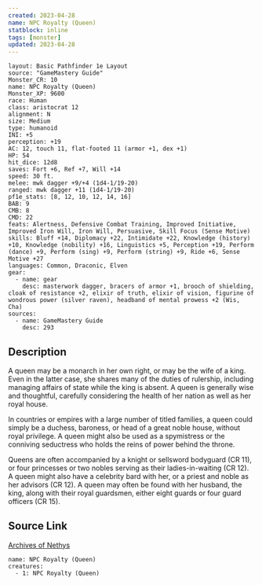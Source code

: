 ```yaml
---
created: 2023-04-28
name: NPC Royalty (Queen)
statblock: inline
tags: [monster]
updated: 2023-04-28
---
```

```statblock
layout: Basic Pathfinder 1e Layout
source: "GameMastery Guide"
Monster_CR: 10
name: NPC Royalty (Queen)
Monster_XP: 9600
race: Human
class: aristocrat 12
alignment: N
size: Medium
type: humanoid
INI: +5
perception: +19
AC: 12, touch 11, flat-footed 11 (armor +1, dex +1)
HP: 54
hit_dice: 12d8
saves: Fort +6, Ref +7, Will +14
speed: 30 ft.
melee: mwk dagger +9/+4 (1d4-1/19-20)
ranged: mwk dagger +11 (1d4-1/19-20)
pf1e_stats: [8, 12, 10, 12, 14, 16]
BAB: 9
CMB: 8
CMD: 22
feats: Alertness, Defensive Combat Training, Improved Initiative, Improved Iron Will, Iron Will, Persuasive, Skill Focus (Sense Motive)
skills: Bluff +14, Diplomacy +22, Intimidate +22, Knowledge (history) +10, Knowledge (nobility) +16, Linguistics +5, Perception +19, Perform (dance) +9, Perform (sing) +9, Perform (string) +9, Ride +6, Sense Motive +27
languages: Common, Draconic, Elven
gear:
  - name: gear
    desc: masterwork dagger, bracers of armor +1, brooch of shielding, cloak of resistance +2, elixir of truth, elixir of vision, figurine of wondrous power (silver raven), headband of mental prowess +2 (Wis, Cha)
sources:
  - name: GameMastery Guide
    desc: 293
```
## Description
A queen may be a monarch in her own right, or may be the wife of a king. Even in the latter case, she shares many of the duties of rulership, including managing affairs of state while the king is absent. A queen is generally wise and thoughtful, carefully considering the health of her nation as well as her royal house.

In countries or empires with a large number of titled families, a queen could simply be a duchess, baroness, or head of a great noble house, without royal privilege. A queen might also be used as a spymistress or the conniving seductress who holds the reins of power behind the throne.

Queens are often accompanied by a knight or sellsword bodyguard (CR 11), or four princesses or two nobles serving as their ladies-in-waiting (CR 12). A queen might also have a celebrity bard with her, or a priest and noble as her advisors (CR 12). A queen may often be found with her husband, the king, along with their royal guardsmen, either eight guards or four guard officers (CR 15).
## Source Link
[Archives of Nethys](https://aonprd.com/NPCDisplay.aspx?ItemName=Royalty%20(Queen))
```encounter-table
name: NPC Royalty (Queen)
creatures:
  - 1: NPC Royalty (Queen)
```
